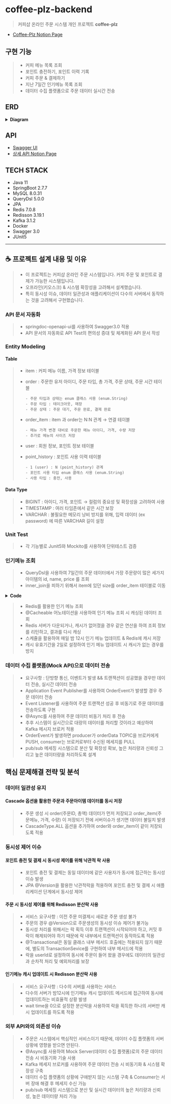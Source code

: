 # coffee-plz-backend
> 커피샵 온라인 주문 시스템 개인 프로젝트 **coffee-plz**
- [Coffee-Plz Notion Page](https://www.notion.so/coffee-plz-java11-backend-46f6d2efb26f45f39ec42010399f7728)

## 구현 기능
> * 커피 메뉴 목록 조회
> * 포인트 충전하기, 포인트 이력 기록
> * 커피 주문 & 결제하기
> * 지난 7일간 인기메뉴 목록 조회
> * 데이터 수집 플랫폼으로 주문 데이터 실시간 전송

## ERD
<details>
<summary><strong> Diagram </strong></summary>
<div markdown="1">       

![coffee_plz_erd](https://user-images.githubusercontent.com/113872320/217168702-03d1db0b-3aee-4932-87a7-f73034332697.png)

</div>
</details>

## API
- [Swagger UI](http://localhost:8080/swagger-ui/index.html)
- [상세 API Notion Page](https://amusing-child-e0e.notion.site/Coffee-Plz-API-84a27c008dc943409c70df9d6015275e)

## TECH STACK
- Java 11
- SpringBoot 2.7.7
- MySQL 8.0.31
- QueryDsl 5.0.0
- JPA
- Redis 7.0.8
- Redisson 3.19.1
- Kafka 3.1.2
- Docker
- Swagger 3.0
- JUnit5
---

## ☕️ 프로젝트 설계 내용 및 이유 
> - 이 프로젝트는 커피샵 온라인 주문 시스템입니다. 커피 주문 및 포인트로 결제가 가능한 시스템입니다. 
> - 오프라인(키오스크) & 시스템 확장성을 고려해서 설계했습니다.
> - 특히 동시성 이슈, 데이터 일관성과 애플리케이션이 다수의 서버에서 동작하는 것을 고려해서 구현했습니다.
### API 문서 자동화
> - springdoc-openapi-ui를 사용하여 Swagger3.0 적용
> - API 문서의 자동화로 API Test의 편의성 증대 및 체계화된 API 문서 작성

### Entity Modeling

#### Table

> - item : 커피 메뉴 이름, 가격 정보 테이블
> - order : 주문한 유저 아이디, 주문 타입, 총 가격, 주문 상태, 주문 시간 테이블
> 
>       - 주문 타입과 상태는 enum 클래스 사용 (enum.String)
>       - 주문 타입 : 테이크아웃, 매장
>       - 주문 상태 : 주문 대기, 주문 완료, 결제 완료
>       
> - order_item : item 과 order는 N:N 관계 → 연결 테이블
> 
>       - 메뉴 가격 변경 대비로 주문한 메뉴 아이디, 가격, 수량 저장
>       - 추가로 메뉴의 사이즈 저장
>   
> - user : 회원 정보, 포인트 정보 테이블
> 
> - point_history : 포인트 사용 이력 테이블
> 
>       - 1 (user) : N (point_history) 관계
>       - 포인트 사용 타입 enum 클래스 사용 (enum.String)
>       - 사용 타입 : 충전, 사용

#### Data Type

> - BIGINT : 아이디, 가격, 포인트 → 컬럼의 중요성 및 확장성을 고려하여 사용
> - TIMESTAMP : 여러 타임존에서 같은 시간 보장
> - VARCHAR : 불필요한 메모리 낭비 방지를 위해, 입력 데이터 (ex password) 에 따른 VARCHAR 길이 설정

### Unit Test
> * 각 기능별로 Junit5와 Mockito를 사용하여 단위테스트 검증

### 인기메뉴 조회
> * QueryDsl을 사용하여 7일간의 주문 데이터에서 가장 주문량이 많은 세가지 아이템의 id, name, price 를 조회
> * inner_join을 피하기 위해서 item에 있던 size를 order_item 테이블로 이동

<details>
<summary><strong> Code </strong></summary>
<div markdown="1">       

````java
public List<Long> favoriteItems() {
        LocalDate weekBefore = LocalDate.now().minusDays(7);
        LocalDate yesterday = LocalDate.now();

        return queryFactory.select(orderItem.item.id)
                .from(orderItem)
                .where(orderItem.createdAt.between(weekBefore.atStartOfDay(), yesterday.atStartOfDay()))
                .groupBy(orderItem.item.id)
                .orderBy(orderItem.quantity.sum().desc())
                .limit(3)
                .fetch();
    }
````
</div>
</details>
 
> * Redis를 활용한 인기 메뉴 조회
> * @Cacheable 어노테이션을 사용하여 인기 메뉴 조회 시 캐싱된 데이터 조회
> * Redis 서버가 다운되거나, 캐시가 없어졌을 경우 같은 연산을 하여 조회 정보를 리턴하고, 결과를 다시 캐싱
> * 스케쥴을 활용하여 매일 밤 12시 인기 메뉴 업데이트 & Redis에 캐시 저장
> * 캐시 유효기간을 2일로 설정하여 인기 메뉴 업데이트 시 캐시가 없는 경우를 방지

### 데이터 수집 플랫폼(Mock API)으로 데이터 전송
> * 요구사항 : 단방향 통신, 이벤트가 발생 && 트랜잭션이 성공했을 경우만 데이터 전송, 실시간 데이터 전송
> * Application Event Publisher를 사용하여 OrderEvent가 발생할 경우 주문 데이터 전송
> * Event Listener를 사용하여 주문 트랜잭션 성공 후 비동기로 주문 데이터를 전송하도록 구현
> * @Async를 사용하여 주문 데이터 비동기 처리 후 전송 
> * 추후 시스템이 실시간으로 대량의 데이터를 처리할 것이라고 예상하여 Kafka 메시지 브로커 적용
> * OrderEvent가 발생하면 producer가 orderData TOPIC을 브로커에게 PUSH, consumer는 브로커로부터 수신된 메세지를 PULL
> * pub/sub 메세징 시스템으로 분산 및 확장성 확보, 높은 처리량과 신뢰성 그리고 높은 데이터량을 처리하도록 설계

## 핵심 문제해결 전략 및 분석
        
### 데이터 일관성 유지
#### Cascade 옵션을 활용한 주문과 주문아이템 데이터를 동시 저장
> * 주문 생성 시 order(주문ID, 총액) 데이터가 먼저 저장되고 order_item(주문메뉴, 가격, 수량) 이 저장되기 전에 서버이슈가 생기면 데이터 불일치 발생
> * CascadeType.ALL 옵션을 추가하여 order와 order_item이 같이 저장되도록 적용
        
### 동시성 제어 이슈
#### 포인트 충전 및 결제 시 동시성 제어를 위해 낙관적 락 사용
> * 포인트 충전 및 결제는 동일 데이터에 같은 사용자가 동시에 접근하는 동시성 이슈 발생
> * JPA @Version을 활용한 낙관적락을 적용하여 포인트 충전 및 결제 시 애플리케이션 단계에서 동시성 제어
#### 주문 시 동시성 제어를 위해 Redisson 분산락 사용
> * 서비스 요구사항 : 이전 주문 미결제시 새로운 주문 생성 불가        
> * 주문의 경우 @Version으로 주문생성의 동시성 이슈 제어가 불가능
> * 동시성 처리를 위해서는 락 획득 이후 트랜잭션이 시작되어야 하고, 커밋 후 락이 해제되어야 하기 때문에 락 내부에서 트랜잭션이 동작하도록 적용
> * @Transactional은 동일 클래스 내부 메서드 호출에는 적용되지 않기 때문에, 별도의 TransactionSevice를 구현하여 내부 메서드에 적용 
> * 락을 userId로 설정하여 동시에 주문이 들어 왔을 경우에도 데이터의 일관성과 순차적 처리 및 예외처리를 보장
#### 인기메뉴 캐시 업데이트 시 Redisson 분산락 사용
> * 서비스 요구사항 : 다수의 서버를 사용하는 서비스
> * 다수의 서버가 밤12시에 인기메뉴 캐시 업데이트 메서드에 접근하여 동시에 업데이트하는 비효율적 상황 발생
> * wait time을 0으로 설정한 분산락을 사용하여 락을 획득한 하나의 서버만 캐시 업데이트를 하도록 적용        
### 외부 API와의 의존성 이슈
> * 주문은 시스템에서 핵심적인 서비스이기 때문에, 데이터 수집 플랫폼의 서버 상황에 영향을 받으면 안된다.
> * @Async를 사용하여 Mock Server(데이터 수집 플랫폼)로의 주문 데이터 전송 시 비동기화 기술 사용
> * Kafka 메세지 브로커를 사용하여 주문 데이터 전송 시 비동기화 & 시스템 확장성 구축
> * 데이터 수집 플랫폼의 상황에 구애받지 않는 시스템 구축 & Consumer는 서버 장애 해결 후 메세지 수신 가능
> * pub/sub 메세징 시스템으로 분산 및 실시간 데이터의 높은 처리량과 신뢰성, 높은 데이터량 처리 가능
